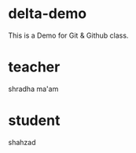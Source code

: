 # delta-demo
This is a Demo for Git &amp; Github class.

# teacher
shradha ma'am

# student
shahzad
